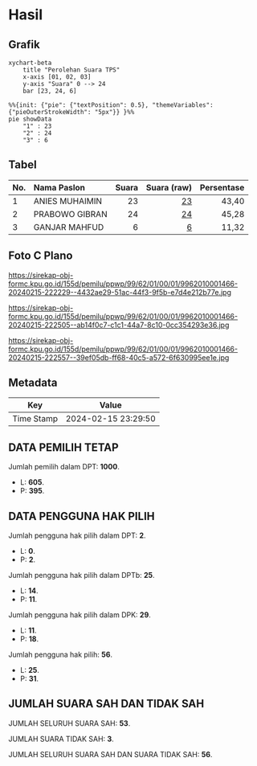 # Hasil

## Grafik

```mermaid
xychart-beta
    title "Perolehan Suara TPS"
    x-axis [01, 02, 03]
    y-axis "Suara" 0 --> 24
    bar [23, 24, 6]
```

```mermaid
%%{init: {"pie": {"textPosition": 0.5}, "themeVariables": {"pieOuterStrokeWidth": "5px"}} }%%
pie showData
    "1" : 23
    "2" : 24
    "3" : 6
```

## Tabel

| No. | Nama Paslon    | Suara | Suara (raw) | Persentase |
|:--- |:-------------- | -----:| -----------:| ----------:|
| 1   | ANIES MUHAIMIN | 23    | [23][p-1]   | 43,40      |
| 2   | PRABOWO GIBRAN | 24    | [24][p-2]   | 45,28      |
| 3   | GANJAR MAHFUD  | 6     | [6][p-3]    | 11,32      |


[p-1]: https://github.com/gigit-pemilu/pemilu-2024-99-luar-negeri/blob/main/pilpres/hitung-suara/sub/99-luar-negeri/sub/62-kuala-lumpur-malaysia/sub/01-kuala-lumpur-malaysia/sub/0001-kuala-lumpur-malaysia/sub/466-tps-153/sub/paslon-1.txt
[p-2]: https://github.com/gigit-pemilu/pemilu-2024-99-luar-negeri/blob/main/pilpres/hitung-suara/sub/99-luar-negeri/sub/62-kuala-lumpur-malaysia/sub/01-kuala-lumpur-malaysia/sub/0001-kuala-lumpur-malaysia/sub/466-tps-153/sub/paslon-2.txt
[p-3]: https://github.com/gigit-pemilu/pemilu-2024-99-luar-negeri/blob/main/pilpres/hitung-suara/sub/99-luar-negeri/sub/62-kuala-lumpur-malaysia/sub/01-kuala-lumpur-malaysia/sub/0001-kuala-lumpur-malaysia/sub/466-tps-153/sub/paslon-3.txt

## Foto C Plano

https://sirekap-obj-formc.kpu.go.id/155d/pemilu/ppwp/99/62/01/00/01/9962010001466-20240215-222229--4432ae29-51ac-44f3-9f5b-e7d4e212b77e.jpg

https://sirekap-obj-formc.kpu.go.id/155d/pemilu/ppwp/99/62/01/00/01/9962010001466-20240215-222505--ab14f0c7-c1c1-44a7-8c10-0cc354293e36.jpg

https://sirekap-obj-formc.kpu.go.id/155d/pemilu/ppwp/99/62/01/00/01/9962010001466-20240215-222557--39ef05db-ff68-40c5-a572-6f630995ee1e.jpg


## Metadata

| Key        | Value               |
| ---------- | ------------------- |
| Time Stamp | 2024-02-15 23:29:50 |


## DATA PEMILIH TETAP

Jumlah pemilih dalam DPT: **1000**.
 * L: **605**.
 * P: **395**.

## DATA PENGGUNA HAK PILIH

Jumlah pengguna hak pilih dalam DPT: **2**.
 * L: **0**.
 * P: **2**.

Jumlah pengguna hak pilih dalam DPTb: **25**.
 * L: **14**.
 * P: **11**.

Jumlah pengguna hak pilih dalam DPK: **29**.
 * L: **11**.
 * P: **18**.

Jumlah pengguna hak pilih: **56**.
 * L: **25**.
 * P: **31**.

## JUMLAH SUARA SAH DAN TIDAK SAH

JUMLAH SELURUH SUARA SAH: **53**.

JUMLAH SUARA TIDAK SAH: **3**.

JUMLAH SELURUH SUARA SAH DAN SUARA TIDAK SAH: **56**.


